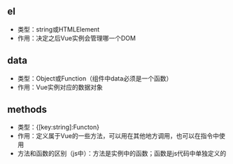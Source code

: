 ## el

* 类型：string或HTMLElement
* 作用：决定之后Vue实例会管理哪一个DOM

## data

* 类型：Object或Function（组件中data必须是一个函数）
* 作用：Vue实例对应的数据对象

## methods

* 类型：{[key:string]:Functon}
* 作用：定义属于Vue的一些方法，可以用在其他地方调用，也可以在指令中使用
* 方法和函数的区别（js中）：方法是实例中的函数；函数是js代码中单独定义的